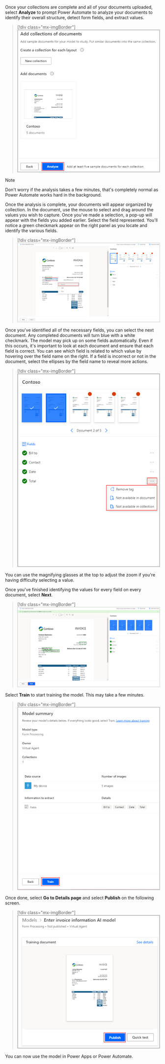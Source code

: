 Once your collections are complete and all of your documents uploaded, select **Analyze** to prompt Power Automate to analyze your documents to identify their overall structure, detect form fields, and extract values.

> [!div class="mx-imgBorder"]
> [![Screenshot of the Add collections of documents dialog.](../media/8-analyze.png)](../media/8-analyze.png#lightbox)

> [!Note]
> Don't worry if the analysis takes a few minutes, that's completely normal as Power Automate works hard in the background.

Once the analysis is complete, your documents will appear organized by collection. In the document, use the mouse to select and drag around the values you wish to capture. Once you've made a selection, a pop-up will appear with the fields you added earlier. Select the field represented. You'll notice a green checkmark appear on the right panel as you locate and identify the various fields.

> [!div class="mx-imgBorder"]
> [![Screenshot of the Show detected words dialog with fields being selected.](../media/9-train-model.png)](../media/9-train-model.png#lightbox)

Once you've identified all of the necessary fields, you can select the next document. Any completed documents will turn blue with a white checkmark. The model may pick up on some fields automatically. Even if this occurs, it's important to look at each document and ensure that each field is correct. You can see which field is related to which value by hovering over the field name on the right. If a field is incorrect or not in the document, select the ellipses by the field name to reveal more actions.

> [!div class="mx-imgBorder"]
> [![Screenshot of a document's fields with the ellipsis button next to one selected to show field options.](../media/10-more-options.png)](../media/10-more-options.png#lightbox)

You can use the magnifying glasses at the top to adjust the zoom if you're having difficulty selecting a value.

Once you've finished identifying the values for every field on every document, select **Next**.

> [!div class="mx-imgBorder"]
> [![Screenshot of the Show detected words dialog with the Next button highlighted.](../media/11-next.png)](../media/11-next.png#lightbox)

Select **Train** to start training the model. This may take a few minutes.

> [!div class="mx-imgBorder"]
> [![Screenshot of the Model summary dialog with the Train button highlighted.](../media/12-train.png)](../media/12-train.png#lightbox)

Once done, select **Go to Details page** and select **Publish** on the following screen.

> [!div class="mx-imgBorder"]
> [![Screenshot of the Models > Enter invoice information A I model dialog with the Publish button highlighted.](../media/13-publish.png)](../media/13-publish.png#lightbox)

You can now use the model in Power Apps or Power Automate.

